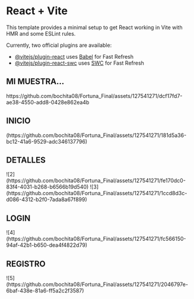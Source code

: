 # React + Vite

This template provides a minimal setup to get React working in Vite with HMR and some ESLint rules.

Currently, two official plugins are available:

- [@vitejs/plugin-react](https://github.com/vitejs/vite-plugin-react/blob/main/packages/plugin-react/README.md) uses [Babel](https://babeljs.io/) for Fast Refresh
- [@vitejs/plugin-react-swc](https://github.com/vitejs/vite-plugin-react-swc) uses [SWC](https://swc.rs/) for Fast Refresh

<h2>MI MUESTRA...</h2>
https://github.com/bochita08/Fortuna_Final/assets/127541271/dcf17fd7-ae38-4550-add8-0428e862ea4b


<h2>INICIO</h2>
(https://github.com/bochita08/Fortuna_Final/assets/127541271/181d5a36-bc12-41a6-9529-adc346137796)

<h2>DETALLES</h2>
![2](https://github.com/bochita08/Fortuna_Final/assets/127541271/fe170dc0-83f4-4031-b268-b6566b19d540)
![3](https://github.com/bochita08/Fortuna_Final/assets/127541271/1ccd8d3c-d086-4312-b2f0-7ada8a67f899)

<h2>LOGIN</h2>
![4](https://github.com/bochita08/Fortuna_Final/assets/127541271/fc566150-94af-42b1-b650-dea4f4822d79)

<h2>REGISTRO</h2>
![5](https://github.com/bochita08/Fortuna_Final/assets/127541271/2046797e-6baf-438e-81a6-ff5a2c2f3587)
